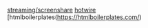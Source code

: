 [streaming/screenshare](https://www.html5rocks.com/en/tutorials/streaming/screenshare/)
[hotwire](https://hotwire.dev/)
[htmlboilerplates(https://htmlboilerplates.com/)